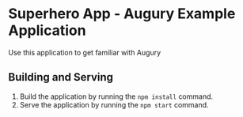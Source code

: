 # Superhero App - Augury Example Application

Use this application to get familiar with Augury

## Building and Serving

1. Build the application by running the `npm install` command.
2. Serve the application by running the `npm start` command.
